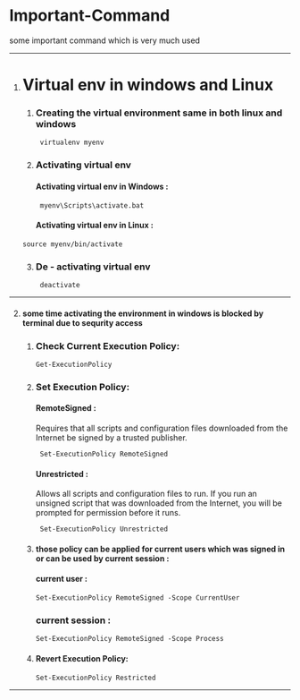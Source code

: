 # Important-Command

some important command which is very much used

---

1. # Virtual env in windows and Linux
   
     1. ### Creating the virtual environment same in both linux and windows 
     
         `  virtualenv myenv `
   
     2. ### Activating virtual env

           #### Activating virtual env in Windows :
     
           ``` myenv\Scripts\activate.bat```

           #### Activating virtual env in Linux :
     
    ``` source myenv/bin/activate ```
            
    3. ### De - activating virtual env
    
        ``` deactivate```
---

2.   #### some time activating the environment in windows is blocked by terminal due to sequrity access
      
       1. ### Check Current Execution Policy:
          
           ``` Get-ExecutionPolicy ```
          
       2. ### Set Execution Policy:
  
           #### RemoteSigned :
          
             Requires that all scripts and configuration files downloaded from the Internet be signed by a trusted publisher.

             ```  Set-ExecutionPolicy RemoteSigned ```
          
           #### Unrestricted :
          
            Allows all scripts and configuration files to run. If you run an unsigned script that was downloaded from the Internet, you will be prompted for permission before it runs.

          ```  Set-ExecutionPolicy Unrestricted ```
          
       4.   #### those policy can be applied for current users which was signed in or can be used by current session :

             #### current user :

             ``` Set-ExecutionPolicy RemoteSigned -Scope CurrentUser  ```

            ### current session :

            ``` Set-ExecutionPolicy RemoteSigned -Scope Process ```

       5.   #### Revert Execution Policy:

             ``` Set-ExecutionPolicy Restricted ```
            
---
